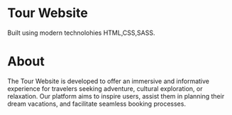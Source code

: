 # Tour Website

Built using modern technolohies HTML,CSS,SASS.

# About

The Tour Website is developed to offer an immersive and informative experience for travelers seeking adventure, cultural exploration, or relaxation. Our platform aims to inspire users, assist them in planning their dream vacations, and facilitate seamless booking processes.

